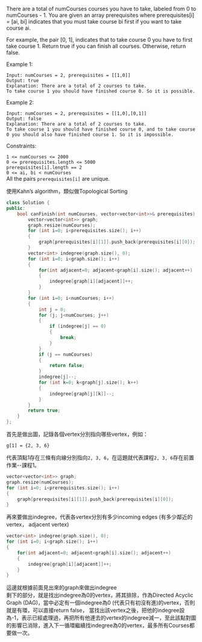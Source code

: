 There are a total of numCourses courses you have to take, labeled from 0 to numCourses - 1. You are given an array prerequisites where prerequisites[i] = [ai, bi] indicates that you must take course bi first if you want to take course ai.

For example, the pair [0, 1], indicates that to take course 0 you have to first take course 1.
Return true if you can finish all courses. Otherwise, return false.

 

Example 1:
```
Input: numCourses = 2, prerequisites = [[1,0]]
Output: true
Explanation: There are a total of 2 courses to take. 
To take course 1 you should have finished course 0. So it is possible.
```
Example 2:
```
Input: numCourses = 2, prerequisites = [[1,0],[0,1]]
Output: false
Explanation: There are a total of 2 courses to take. 
To take course 1 you should have finished course 0, and to take course 0 you should also have finished course 1. So it is impossible.
 ```

Constraints:  

``1 <= numCourses <= 2000``  
``0 <= prerequisites.length <= 5000``  
``prerequisites[i].length == 2``  
``0 <= ai, bi < numCourses``  
All the pairs ``prerequisites[i]`` are unique.  
  
使用Kahn’s algorithm，類似做Topological Sorting
```c++
class Solution {
public:
    bool canFinish(int numCourses, vector<vector<int>>& prerequisites) {
        vector<vector<int>> graph;
        graph.resize(numCourses);
        for (int i=0; i<prerequisites.size(); i++)
        {
            graph[prerequisites[i][1]].push_back(prerequisites[i][0]);
        }
        vector<int> indegree(graph.size(), 0);
        for (int i=0; i<graph.size(); i++)
        {
            for(int adjacent=0; adjacent<graph[i].size(); adjacent++)
            {
                indegree[graph[i][adjacent]]++;
            }   
        }
        for (int i=0; i<numCourses; i++)
        {
            int j = 0;
            for (j; j<numCourses; j++)
            {
                if (indegree[j] == 0)
                {
                    break;
                }
            }
            if (j == numCourses)
            {
                return false;
            }
            indegree[j]--;
            for (int k=0; k<graph[j].size(); k++)
            {
                indegree[graph[j][k]]--;
            }
        }
        return true;
    }
};
```
首先是做出圖，記錄各個vertex分別指向哪些vertex，例如：
```
g[1] = {2, 3, 6}
```
代表頂點1存在三條有向線分別指向``2, 3, 6``，在這題就代表課程``2, 3, 6``存在前置作業--課程1。  
```c++
vector<vector<int>> graph;
graph.resize(numCourses);
for (int i=0; i<prerequisites.size(); i++)
{
    graph[prerequisites[i][1]].push_back(prerequisites[i][0]);
}
```
再來要做出indegree，代表各vertex分別有多少incoming edges (有多少鄰近的vertex， adjacent vertex)
```c++
vector<int> indegree(graph.size(), 0);
for (int i=0; i<graph.size(); i++)
{
    for(int adjacent=0; adjacent<graph[i].size(); adjacent++)
    {
        indegree[graph[i][adjacent]]++;
    }   
}
```
這邊就根據前面見出來的graph來做出indegree  
剩下的部分，就是找出indegree為0的vertex，將其排除，作為Directed Acyclic Graph (DAG)，當中必定有一個indegree為0 (代表只有初沒有進)的vertex，否則就是有環，可以直接return false，
當找出該vertex之後，把他的indegree設為-1，表示已經處理過，再把所有他連去的vertex的indegree減一，至此該點對圖的影響已消除，進入下一循環繼續找indegree為0的vertex，最多所有Courses都要做一次。
